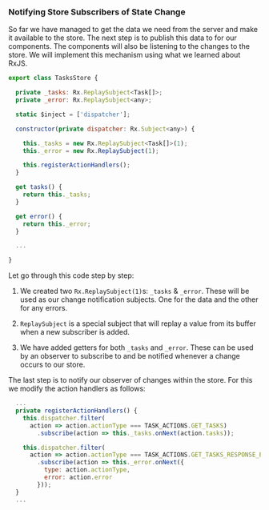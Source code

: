 ### Notifying Store Subscribers of State Change

So far we have managed to get the data we need from the server and make it available to the store. The next step is to publish this data to for our components. The components will also be listening to the changes to the store. We will implement this mechanism using what we learned about RxJS.

```javascript
export class TasksStore {

  private _tasks: Rx.ReplaySubject<Task[]>;
  private _error: Rx.ReplaySubject<any>;

  static $inject = ['dispatcher'];

  constructor(private dispatcher: Rx.Subject<any>) {

    this._tasks = new Rx.ReplaySubject<Task[]>(1);
    this._error = new Rx.ReplaySubject(1);

    this.registerActionHandlers();
  }

  get tasks() {
    return this._tasks;
  }

  get error() {
    return this._error;
  }

  ...

}
```


Let go through this code step by step:

1. We created two `Rx.ReplaySubject(1)`s: `_tasks` & `_error`. These will be used as our change notification subjects. One for the data and the other for any errors.

2. `ReplaySubject` is a special subject that will replay a value from its buffer when a new subscriber is added.

3. We have added getters for both `_tasks` and `_error`. These can be used by an observer to subscribe to and be notified whenever a change occurs to our store.

The last step is to notify our observer of changes within the store. For this we modify the action handlers as follows: 

```javascript
  ...
  private registerActionHandlers() {
    this.dispatcher.filter(
      action => action.actionType === TASK_ACTIONS.GET_TASKS)
        .subscribe(action => this._tasks.onNext(action.tasks));

    this.dispatcher.filter(
      action => action.actionType === TASK_ACTIONS.GET_TASKS_RESPONSE_ERROR)
        .subscribe(action => this._error.onNext({
          type: action.actionType,
          error: action.error
        }));
  }
  ...
```
